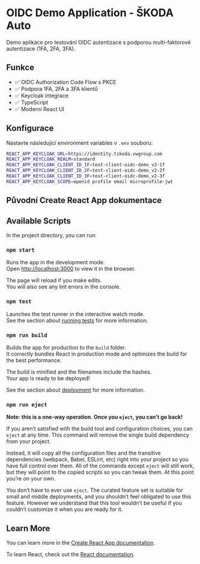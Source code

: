 # OIDC Demo Application - ŠKODA Auto

Demo aplikace pro testování OIDC autentizace s podporou multi-faktorové autentizace (1FA, 2FA, 3FA).

## Funkce

- ✅ OIDC Authorization Code Flow s PKCE
- ✅ Podpora 1FA, 2FA a 3FA klientů
- ✅ Keycloak integrace
- ✅ TypeScript
- ✅ Moderní React UI

## Konfigurace

Nastavte následující environment variables v `.env` souboru:

```bash
REACT_APP_KEYCLOAK_URL=https://identity.tskoda.vwgroup.com
REACT_APP_KEYCLOAK_REALM=standard
REACT_APP_KEYCLOAK_CLIENT_ID_1F=test-client-oidc-demo_v2-1f
REACT_APP_KEYCLOAK_CLIENT_ID_2F=test-client-oidc-demo_v2-2f
REACT_APP_KEYCLOAK_CLIENT_ID_3F=test-client-oidc-demo_v2-3f
REACT_APP_KEYCLOAK_SCOPE=openid profile email microprofile-jwt
```

## Původní Create React App dokumentace

## Available Scripts

In the project directory, you can run:

### `npm start`

Runs the app in the development mode.\
Open [http://localhost:3000](http://localhost:3000) to view it in the browser.

The page will reload if you make edits.\
You will also see any lint errors in the console.

### `npm test`

Launches the test runner in the interactive watch mode.\
See the section about [running tests](https://facebook.github.io/create-react-app/docs/running-tests) for more information.

### `npm run build`

Builds the app for production to the `build` folder.\
It correctly bundles React in production mode and optimizes the build for the best performance.

The build is minified and the filenames include the hashes.\
Your app is ready to be deployed!

See the section about [deployment](https://facebook.github.io/create-react-app/docs/deployment) for more information.

### `npm run eject`

**Note: this is a one-way operation. Once you `eject`, you can’t go back!**

If you aren’t satisfied with the build tool and configuration choices, you can `eject` at any time. This command will remove the single build dependency from your project.

Instead, it will copy all the configuration files and the transitive dependencies (webpack, Babel, ESLint, etc) right into your project so you have full control over them. All of the commands except `eject` will still work, but they will point to the copied scripts so you can tweak them. At this point you’re on your own.

You don’t have to ever use `eject`. The curated feature set is suitable for small and middle deployments, and you shouldn’t feel obligated to use this feature. However we understand that this tool wouldn’t be useful if you couldn’t customize it when you are ready for it.

## Learn More

You can learn more in the [Create React App documentation](https://facebook.github.io/create-react-app/docs/getting-started).

To learn React, check out the [React documentation](https://reactjs.org/).
